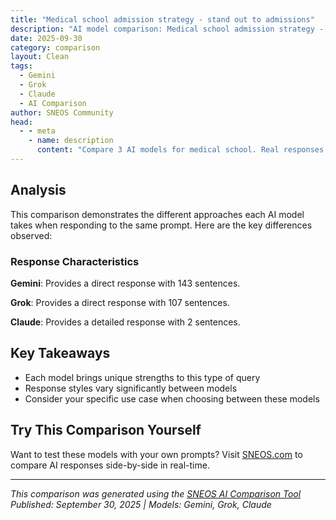 ```yaml
---
title: "Medical school admission strategy - stand out to admissions"
description: "AI model comparison: Medical school admission strategy - stand out to admissions..."
date: 2025-09-30
category: comparison
layout: Clean
tags:
  - Gemini
  - Grok
  - Claude
  - AI Comparison
author: SNEOS Community
head:
  - - meta
    - name: description
      content: "Compare 3 AI models for medical school. Real responses from Gemini, Grok, Claude with detailed analysis."
---
```


<ChatComparison
  title="Medical school admission strategy - stand out to admissions"
  prompt="Medical school admission strategy - stand out to admissions"
  :responses='{
    "Gemini": "Okay, let\u0027s craft a strategy to help you stand out to medical school admissions committees. It\u0027s a competitive process, but a well-rounded and thoughtfully presented application can significantly increase your chances.  We\u0027ll break this down into key areas:\n\n**I.  The Foundation: Academics and MCAT**\n\n*   **GPA:**\n    *   **Aim High:**  Strive for the highest GPA possible in challenging science coursework (biology, chemistry, physics, math).\n    *   **Trend Matters:**  A strong upward trend is viewed favorably.  If you had a weaker start, show how you\u0027ve improved and mastered the material.\n    *   **Course Rigor:**  Admissions committees prefer applicants who have taken challenging courses. Consider honors, AP, or dual enrollment courses in relevant subjects.\n    *   **Address Weaknesses:**  If you have any weaknesses (e.g., a bad grade in a specific class), be prepared to explain it honestly and show what you learned from the experience and how you improved.\n*   **MCAT:**\n    *   **Preparation is Key:** Dedicate ample time (3-6 months) to focused MCAT preparation.  Use a variety of resources: prep courses (Kaplan, Princeton Review, Altius), practice tests (AAMC official materials are crucial), and review books.\n    *   **Understand Your Weaknesses:**  Identify your weak areas through practice tests and targeted review. Focus on improving those areas.\n    *   **Simulate Test Conditions:**  Take full-length practice exams under timed conditions to build stamina and test-taking strategies.\n    *   **Aim for Your Target Score:**  Research the average MCAT scores for the schools you\u0027re interested in and set a realistic target.\n    *   **Retake Strategically:** If you don\u0027t achieve your target score, consider retaking the MCAT.  Only retake if you are confident you can significantly improve your score.  Admissions committees will see all your scores.\n\n**II.  Experiences: The Heart of Your Application**\n\n*   **Clinical Experience:**\n    *   **Direct Patient Interaction is Gold:** Seek opportunities that allow you to directly interact with patients. This demonstrates your understanding of the realities of healthcare.\n    *   **Examples:**\n        *   **Volunteering:** Hospitals, clinics, nursing homes, hospice, free clinics.\n        *   **Shadowing:**  Physicians in various specialties (primary care, surgery, etc.).  Shadowing demonstrates your understanding of the doctor\u0027s role.\n        *   **EMT/Paramedic:**  Provides significant hands-on experience.\n        *   **Medical Scribe:**  Documenting patient encounters for physicians.\n        *   **Certified Nursing Assistant (CNA):** Provides direct patient care.\n        *   **Phlebotomist:**  Collecting blood samples.\n    *   **Depth over Breadth:**  It\u0027s better to have fewer, more meaningful experiences with substantial hours than a lot of superficial experiences.  Show sustained commitment.\n    *   **Reflection is Crucial:**  Don\u0027t just list your activities.  Reflect on what you learned from these experiences about patient care, the healthcare system, and yourself.  How did these experiences shape your desire to become a doctor?\n*   **Research Experience:**\n    *   **Demonstrates Scientific Thinking:**  Research experience shows that you understand the scientific method, critical thinking, and data analysis.\n    *   **Find Opportunities:**  Look for research labs at your university, medical schools, or research institutions. Contact professors or researchers whose work interests you.\n    *   **Get Involved:**  Don\u0027t just be a lab assistant.  Take initiative, ask questions, and try to get involved in all aspects of the research process (data collection, analysis, writing).\n    *   **Publications/Presentations:**  If possible, aim to present your research at conferences or publish in peer-reviewed journals. This is a significant boost to your application.\n    *   **Basic Science or Clinical Research?** Both are valuable. Choose the type of research that interests you most.\n*   **Volunteering (Non-Clinical):**\n    *   **Demonstrates Compassion and Service:**  Shows that you care about your community and are willing to help others, even outside of a medical setting.\n    *   **Choose Something You\u0027re Passionate About:**  Your enthusiasm will shine through.\n    *   **Examples:**  Homeless shelters, food banks, tutoring, mentoring, environmental organizations, animal shelters.\n    *   **Leadership Roles:**  Taking on leadership roles within volunteer organizations demonstrates responsibility and initiative.\n*   **Leadership Experience:**\n    *   **Demonstrates Initiative and Responsibility:**  Shows that you can lead and motivate others.\n    *   **Examples:**  Leading a student organization, being a team captain, organizing a fundraising event, mentoring younger students.\n*   **Other Meaningful Experiences:**\n    *   **Hobbies and Interests:**  Don\u0027t be afraid to include activities that show your personality and interests outside of academics and medicine.  This can make you more relatable.\n    *   **Travel:**  Experiences abroad can demonstrate cultural awareness and adaptability.\n    *   **Artistic Pursuits:**  Music, art, writing, etc., can show creativity and well-roundedness.\n\n**III.  The Application: Telling Your Story**\n\n*   **AMCAS/AACOMAS/TMDSAS Essay (Personal Statement):**\n    *   **Tell Your Story:**  This is your opportunity to explain *why* you want to be a doctor.  What experiences have led you to this decision?  What are your motivations?\n    *   **Be Authentic and Genuine:**  Admissions committees can spot insincerity.  Write from the heart and be true to yourself.\n    *   **Show, Don\u0027t Tell:**  Use vivid examples and anecdotes to illustrate your points.  Instead of saying \u0022I am compassionate,\u0022 describe a situation where you demonstrated compassion.\n    *   **Focus on Your Growth:**  How have you grown and learned from your experiences?  What challenges have you overcome?\n    *   **Connect the Dots:**  Explain how your experiences have prepared you for the challenges of medical school and a career in medicine.\n    *   **Address Weaknesses (if necessary):**  If you have any weaknesses in your application (e.g., a low grade, a gap in your resume), address them honestly and explain what you learned from the experience.  Don\u0027t make excuses; focus on how you improved.\n    *   **Proofread Carefully:**  Typos and grammatical errors can make a negative impression. Have multiple people review your essay.\n*   **Secondary Essays:**\n    *   **Tailor to Each School:**  Each school has its own unique mission and values.  Research each school carefully and tailor your secondary essays to address their specific prompts and demonstrate why you are a good fit for their program.\n    *   **Be Specific:**  Don\u0027t give generic answers.  Refer to specific programs, research opportunities, or faculty members at the school that interest you.\n    *   **Answer the Question Directly:**  Pay close attention to the wording of the prompt and answer the question directly.\n    *   **Proofread Carefully:**  Again, typos and grammatical errors are unacceptable.\n*   **Letters of Recommendation:**\n    *   **Choose Wisely:**  Select recommenders who know you well and can speak to your strengths, abilities, and potential as a medical student.  Ideally, choose professors who have taught you in science courses and physicians you have shadowed or worked with.\n    *   **Give Them Plenty of Time:**  Ask for letters of recommendation well in advance of the deadline (at least 2 months).\n    *   **Provide Supporting Materials:**  Give your recommenders a copy of your transcript, resume, personal statement, and a list of the schools you are applying to.  This will help them write a more detailed and personalized letter.\n    *   **Waive Your Right to See the Letters:**  This shows that you trust your recommenders.\n*   **Activities Section:**\n    *   **Be Detailed:**  Provide a clear and concise description of each activity, including your role, responsibilities, and accomplishments.\n    *   **Quantify Your Impact:**  Use numbers to quantify your impact whenever possible (e.g., \u0022Raised $10,000 for the local food bank,\u0022 \u0022Tutored 20 students in math\u0022).\n    *   **Highlight Meaningful Experiences:**  Focus on the activities that had the greatest impact on you and that demonstrate your commitment to medicine.\n\n**IV.  The Interview: Showcasing Your Personality**\n\n*   **Preparation is Essential:**\n    *   **Research the School:**  Know the school\u0027s mission, values, curriculum, and research opportunities.\n    *   **Practice Answering Common Questions:**  \u0022Why do you want to be a doctor?\u0022, \u0022Tell me about yourself,\u0022 \u0022What are your strengths and weaknesses?\u0022, \u0022What are your experiences with teamwork?\u0022, \u0022How do you handle stress?\u0022\n    *   **Prepare Questions to Ask the Interviewer:**  This shows that you are interested in the school.\n    *   **Mock Interviews:**  Practice with friends, family members, or career services professionals.\n*   **During the Interview:**\n    *   **Be Professional:**  Dress appropriately, arrive on time, and be polite and respectful to everyone you meet.\n    *   **Be Yourself:**  Relax and be genuine. Let your personality shine through.\n    *   **Be Enthusiastic:**  Show your passion for medicine and your interest in the school.\n    *   **Listen Carefully:**  Pay attention to the interviewer\u0027s questions and answer them thoughtfully and completely.\n    *   **Be Honest:**  Don\u0027t exaggerate or fabricate anything.\n    *   **Thank the Interviewer:**  Send a thank-you note (email or handwritten) within 24 hours of the interview.\n*   **Types of Interviews:**\n    *   **Traditional Interviews:** One-on-one interviews with faculty members or admissions committee members.\n    *   **Multiple Mini Interviews (MMIs):** A series of short, structured interviews that assess your communication skills, ethical reasoning, and problem-solving abilities.\n    *   **Group Interviews:**  Interviews with a group of applicants.\n\n**V.  Standing Out: The \u0022Wow\u0022 Factor**\n\n*   **Unique Experiences:**\n    *   **Unusual Volunteer Work:**  Something that showcases your unique personality and values.\n    *   **Significant Leadership Roles:**  Beyond just being a member, leading initiatives.\n    *   **Global Experiences:**  Working or volunteering in underserved areas internationally.\n    *   **Overcoming Significant Obstacles:**  Demonstrates resilience and determination.\n*   **Strong Writing Skills:**  A well-written application is a must.  Pay attention to grammar, clarity, and conciseness.\n*   **Genuine Passion:**  Let your passion for medicine shine through in your essays and interviews.\n*   **Intellectual Curiosity:**  Demonstrate a desire to learn and explore new ideas.\n*   **Strong Communication Skills:**  Be able to articulate your thoughts clearly and effectively.\n*   **Empathy and Compassion:**  Show that you care about others and are committed to serving your community.\n*   **Resilience:**  Demonstrate your ability to bounce back from setbacks and learn from your mistakes.\n*   **Self-Awareness:**  Understand your strengths and weaknesses and be able to articulate them.\n\n**VI. Key Takeaways for Standing Out**\n\n*   **Start Early:**  Don\u0027t wait until the last minute to prepare your application.\n*   **Be Authentic:**  Be true to yourself and let your personality shine through.\n*   **Show, Don\u0027t Tell:**  Use vivid examples and anecdotes to illustrate your points.\n*   **Reflect on Your Experiences:**  What did you learn from your experiences, and how have they shaped your desire to become a doctor?\n*   **Tailor Your Application to Each School:**  Research each school carefully and demonstrate why you are a good fit for their program.\n*   **Proofread Carefully:**  Typos and grammatical errors can make a negative impression.\n*   **Seek Feedback:**  Ask friends, family members, or career services professionals to review your application.\n*   **Be Persistent:**  The application process can be long and challenging. Don\u0027t give up!\n\n**VII.  Things to Avoid**\n\n*   **Clich\u00E9s:** Avoid overused phrases and clich\u00E9s.\n*   **Generic Statements:** Be specific and provide details.\n*   **Arrogance:** Be humble and respectful.\n*   **Whining or Complaining:** Focus on the positive.\n*   **Dishonesty:** Be truthful in all aspects of your application.\n*   **Typos and Grammatical Errors:** Proofread carefully.\n\nBy following these strategies, you can create a compelling application that showcases your strengths, highlights your experiences, and demonstrates your passion for medicine. Good luck! Remember, it\u0027s a marathon, not a sprint. Stay focused, work hard, and believe in yourself.\n",
    "Grok": "Gaining admission to medical school is highly competitive, and standing out to admissions committees requires a strategic, well-rounded approach. Below are key strategies to help you craft a compelling application and differentiate yourself from other candidates:\n\n### 1. **Excel Academically**\n   - **Maintain a Strong GPA**: A high GPA, especially in science courses (Biology, Chemistry, Physics, Math - BCPM), is crucial. Aim for a GPA of 3.7 or higher to remain competitive for top schools (though many schools look at holistic applications, so a lower GPA can be offset by other strengths).\n   - **Ace the MCAT**: A strong MCAT score (above 510-515 for most competitive programs) can set you apart. Prepare thoroughly using resources like practice exams, tutoring, or prep courses (e.g., Kaplan, Princeton Review). Retake if necessary, but only if you\u2019re confident in improving significantly.\n   - **Show Academic Curiosity**: Take challenging courses beyond the prerequisites, such as advanced biology, biochemistry, or research-focused classes, to demonstrate intellectual rigor.\n\n### 2. **Gain Meaningful Clinical Experience**\n   - **Shadow Physicians**: Spend time shadowing doctors in different specialties to show you understand the realities of medicine. Aim for 50\u002B hours, and reflect on these experiences in your application essays or interviews.\n   - **Volunteer in Healthcare Settings**: Work in hospitals, clinics, or underserved communities to demonstrate a commitment to patient care. Roles like medical scribe, EMT, or hospice volunteer can provide hands-on exposure.\n   - **Highlight Patient Interaction**: Admissions committees value experiences where you\u2019ve interacted with patients and shown empathy. Be prepared to discuss specific examples.\n\n### 3. **Engage in Research**\n   - **Participate in Research Projects**: Research experience, especially in biomedical or clinical fields, is highly valued, particularly for MD-PhD programs or research-heavy schools. Seek opportunities in university labs, summer programs, or internships.\n   - **Aim for Publications or Presentations**: If possible, contribute to a publication, poster presentation, or conference. Even if not published, discuss the skills you gained (e.g., critical thinking, data analysis) in your application.\n   - **Tie Research to Medicine**: Show how your research aligns with your medical aspirations, such as improving patient outcomes or advancing medical knowledge.\n\n### 4. **Demonstrate Leadership and Service**\n   - **Take on Leadership Roles**: Lead a club, organize events, or spearhead initiatives (e.g., health outreach programs, fundraising for medical causes). Leadership shows you can take responsibility and inspire others\u2014key traits for a physician.\n   - **Commit to Community Service**: Volunteer consistently in non-medical settings as well (e.g., tutoring, homeless shelters) to show a well-rounded commitment to helping others. Focus on depth over breadth\u2014long-term involvement in a few causes is better than short stints in many.\n   - **Address Health Disparities**: If possible, work with underserved populations or advocate for healthcare equity. This demonstrates cultural competence and a commitment to social justice in medicine.\n\n### 5. **Craft a Compelling Personal Statement**\n   - **Tell Your Unique Story**: Use your personal statement to explain why you want to be a doctor, weaving in personal experiences (e.g., a family member\u2019s illness, a transformative volunteer experience). Avoid generic statements\u2014be specific and authentic.\n   - **Highlight Resilience or Growth**: If you\u2019ve overcome challenges (e.g., financial hardship, personal loss, academic struggles), show how these shaped your character and commitment to medicine.\n   - **Get Feedback**: Have mentors, advisors, or peers review your essay for clarity, tone, and impact. Revise multiple times to ensure it\u2019s polished.\n\n### 6. **Secure Strong Letters of Recommendation**\n   - **Choose Recommenders Wisely**: Select professors, physicians, or supervisors who know you well and can speak to your academic abilities, character, and suitability for medicine. At least one letter should ideally come from a science professor.\n   - **Build Relationships Early**: Attend office hours, engage in class, or work closely with mentors so they can write detailed, personal letters.\n   - **Provide Context**: Give recommenders a copy of your resume, personal statement, or a summary of your achievements to help them write a tailored letter.\n\n### 7. **Showcase Unique Extracurriculars**\n   - **Pursue Passion Projects**: Engage in activities that reflect your personality or values, whether it\u2019s music, sports, art, or advocacy. These can make you memorable and show you\u2019re well-rounded.\n   - **Tie Activities to Medicine**: Whenever possible, connect your extracurriculars to skills relevant to medicine (e.g., teamwork from sports, empathy from mentoring).\n   - **Avoid Overloading**: Focus on a few meaningful activities rather than a long list of superficial involvements. Depth and impact matter more than quantity.\n\n### 8. **Prepare for Interviews**\n   - **Practice Common Questions**: Be ready to discuss why you want to be a doctor, your strengths and weaknesses, ethical dilemmas, and current healthcare issues (e.g., access to care, physician burnout).\n   - **Know Your Application**: Be able to elaborate on every detail in your application\u2014don\u2019t be caught off guard.\n   - **Show Interpersonal Skills**: Demonstrate confidence, humility, and communication skills during interviews. Practice with mock interviews through your pre-med advisor or peers.\n   - **Research the School**: Tailor your answers to show why you\u2019re a good fit for that specific program (e.g., their focus on research, community service, or global health).\n\n### 9. **Tailor Your School Selection and Application**\n   - **Apply Broadly**: Apply to a mix of reach, target, and safety schools based on your GPA, MCAT, and the school\u2019s mission or focus.\n   - **Align with School Missions**: Research each school\u2019s values (e.g., primary care, research, rural medicine) and emphasize how your goals align in secondary essays.\n   - **Highlight Fit**: If a school emphasizes diversity or service, showcase related experiences. If they\u2019re research-heavy, emphasize your lab work.\n\n### 10. **Demonstrate Resilience and Adaptability**\n   - **Address Weaknesses**: If you have gaps in your application (e.g., lower grades, limited clinical experience due to COVID-19), explain them honestly in essays or interviews, focusing on how you\u2019ve grown or adapted.\n   - **Show Long-Term Commitment**: Consistency in pursuing medicine (e.g., sustained volunteering or shadowing over years) reassures admissions committees of your dedication.\n   - **Stay Persistent**: If you don\u2019t get in on your first try, seek feedback, strengthen your application (e.g., post-bac programs, more experience), and reapply. Many successful applicants apply multiple times.\n\n### Additional Tips to Stand Out:\n- **Develop a Niche**: Focus on a specific area of interest (e.g., global health, medical technology, pediatrics) and build experiences around it to create a cohesive narrative.\n- **Leverage Unique Backgrounds**: If you\u2019re a non-traditional applicant (e.g., career changer, first-generation student), highlight how your diverse perspective enriches the medical field.\n- **Stay Current on Healthcare Issues**: Be informed about topics like healthcare policy, medical ethics, and technological advancements (e.g., AI in medicine) to discuss during interviews or essays.\n- **Network**: Connect with current medical students, alumni, or faculty at your target schools to learn insider tips and potentially gain advocates for your application.\n\n### Timeline for Preparation:\n- **Freshman/Sophomore Year**: Focus on GPA, start exploring clinical and volunteer opportunities, and build relationships with professors.\n- **Junior Year**: Deepen clinical/research experience, prepare for the MCAT, and identify recommenders.\n- **Senior Year/Application Cycle**: Finalize MCAT, draft personal statement, submit AMCAS/AACOMAS applications early (ideally by June), and prepare for interviews.\n\n### Final Note:\nAdmissions committees look for candidates who are not only academically prepared but also compassionate, resilient, and committed to the field. Be authentic\u2014don\u2019t just check boxes to impress. Reflect on why you want to be a physician and let that passion shine through every part of your application.\n\nIf you have specific aspects of your background or application you\u2019d like help with (e.g., essay ideas, addressing a low GPA), feel free to ask!",
    "Claude": "Here\u0027s a comprehensive strategy to stand out in medical school admissions:\n\n## Academic Excellence\n**GPA \u0026 MCAT**\n- Target 3.7\u002B GPA (especially in science courses)\n- Aim for 510\u002B MCAT score\n- Consider retaking if significantly below target schools\u0027 averages\n- Take challenging courses that demonstrate intellectual rigor\n\n## Clinical Experience (Essential)\n- **Physician shadowing**: 100\u002B hours across multiple specialties\n- **Direct patient care**: CNA, EMT, medical scribe, or hospital volunteer\n- **Longitudinal commitment**: Show sustained involvement, not just box-checking\n- **Diverse settings**: Primary care, specialty care, underserved populations\n\n## Research Experience\n- **Publication potential**: Aim for at least one publication or presentation\n- **Duration**: 1-2 years minimum in same lab/project\n- **Independence**: Take ownership of a project component\n- **Medical relevance**: Clinical or translational research preferred\n\n## Standout Differentiators\n\n### Unique Experiences\n- **Global health**: Medical missions or international research\n- **Healthcare innovation**: Medical device development, health tech\n- **Teaching**: Tutoring pre-med students or MCAT prep\n- **Healthcare policy**: Internships with health organizations\n- **Military service**: Shows leadership and service commitment\n\n### Leadership Roles\n- Student government, club president, team captain\n- Starting a health-related organization or initiative\n- Leading research teams or volunteer programs\n\n### Service \u0026 Community Impact\n- **Consistency**: Long-term commitment to causes\n- **Leadership**: Organizing events, training volunteers\n- **Measurable impact**: Quantify your contributions\n- **Underserved populations**: Demonstrates social consciousness\n\n## Personal Branding\n\n### Compelling Narrative\n- **Theme**: Develop a consistent story across all applications\n- **Growth**: Show how experiences shaped your medical calling\n- **Authenticity**: Be genuine about motivations and challenges\n- **Specificity**: Use concrete examples and details\n\n### Strong Letters of Recommendation\n- Physicians you\u0027ve worked with closely\n- Research mentors who know your work ethic\n- Professors from challenging courses\n- Non-medical references who can speak to character\n\n## Application Strategy\n\n### School Selection\n- **Broad range**: Reach, match, and safety schools\n- **Mission alignment**: Research each school\u0027s values and programs\n- **Geographic diversity**: Don\u0027t limit to one region\n- **Early decision**: Consider if you have a clear top choice\n\n### Interview Excellence\n- **Practice extensively**: Mock interviews with feedback\n- **Current events**: Stay informed about healthcare issues\n- **School-specific**: Research interviewers and programs\n- **Storytelling**: Prepare compelling anecdotes for common questions\n\n## Timeline Management\n- **Early preparation**: Start clinical experience and research sophomore year\n- **MCAT timing**: Allow for potential retake\n- **Application submission**: Submit primary applications early (June)\n- **Continuous improvement**: Use gap years productively if needed\n\n## Red Flag Avoidance\n- Don\u0027t just \u0022check boxes\u0022 - show genuine engagement\n- Avoid grade trends that show declining performance\n- Address any academic or personal setbacks honestly\n- Don\u0027t neglect non-medical interests entirely\n\n## Final Tips\n- **Authenticity over perfection**: Be genuine in your motivations\n- **Quality over quantity**: Deep involvement trumps many shallow activities\n- **Persistence**: Many successful applicants apply multiple cycles\n- **Professional guidance**: Consider working with experienced mentors\n\nThe key is creating a cohesive narrative that demonstrates your commitment to medicine through sustained, meaningful experiences rather than trying to be everything to everyone."
  }'
  published-date="13:30"
/>

## Analysis

This comparison demonstrates the different approaches each AI model takes when responding to the same prompt. Here are the key differences observed:

### Response Characteristics

**Gemini**: Provides a direct response with 143 sentences. 

**Grok**: Provides a direct response with 107 sentences. 

**Claude**: Provides a detailed response with 2 sentences. 

## Key Takeaways

- Each model brings unique strengths to this type of query
- Response styles vary significantly between models
- Consider your specific use case when choosing between these models

## Try This Comparison Yourself

Want to test these models with your own prompts? Visit [SNEOS.com](https://sneos.com) to compare AI responses side-by-side in real-time.

---

*This comparison was generated using the [SNEOS AI Comparison Tool](https://sneos.com)*
*Published: September 30, 2025 | Models: Gemini, Grok, Claude*
